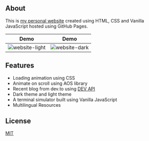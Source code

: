 ## About
This is [my personal website](https://theinvinciblelearner.github.io/) created using HTML, CSS and Vanilla JavaScript hosted using GitHub Pages.

| Demo | Demo |
| ---- | --- |
| ![website-light](https://user-images.githubusercontent.com/77530270/149371280-356f1046-031a-419a-b2c6-1bac174d841a.jpg) | ![website-dark](https://user-images.githubusercontent.com/77530270/149369789-8472bee6-c98e-498e-b140-63d46d9d6e73.jpg)


## Features
- Loading animation using CSS
- Animate on scroll using AOS library
- Recent blog from dev.to using [DEV API](https://docs.forem.com/api/)
- Dark theme and light theme
- A terminal simulator built using Vanilla JavaScript
- Multilingual Resources

## License
[MIT](https://github.com/theinvinciblelearner/theinvinciblelearner.github.io/blob/master/LICENSE)
